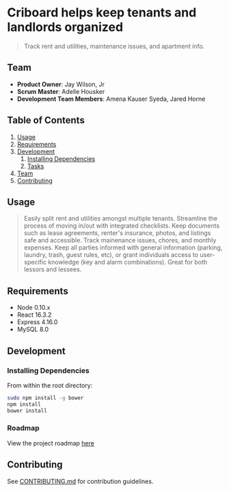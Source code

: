 # Criboard helps keep tenants and landlords organized

> Track rent and utilities, maintenance issues, and apartment info.

## Team

  - __Product Owner__: Jay Wilson, Jr
  - __Scrum Master__: Adelle Housker
  - __Development Team Members__: Amena Kauser Syeda, Jared Horne

## Table of Contents

1. [Usage](#Usage)
1. [Requirements](#requirements)
1. [Development](#development)
    1. [Installing Dependencies](#installing-dependencies)
    1. [Tasks](#tasks)
1. [Team](#team)
1. [Contributing](#contributing)

## Usage

> Easily split rent and utilities amongst multiple tenants. Streamline the process of moving in/out with integrated checklists. Keep documents such as lease agreements, renter's insurance, photos, and listings safe and accessible. Track mainenance issues, chores, and monthly expenses. Keep all parties informed with general information (parking, laundry, trash, guest rules, etc), or grant individuals access to user-specific knowledge (key and alarm combinations). Great for both lessors and lessees.

## Requirements

- Node 0.10.x
- React 16.3.2
- Express 4.16.0
- MySQL 8.0

## Development

### Installing Dependencies

From within the root directory:

```sh
sudo npm install -g bower
npm install
bower install
```

### Roadmap

View the project roadmap [here](https://github.com/rpt06-squealing-alligators/criboard/projects)


## Contributing

See [CONTRIBUTING.md](CONTRIBUTING.md) for contribution guidelines.
